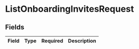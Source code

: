 # ListOnboardingInvitesRequest


## Fields

| Field       | Type        | Required    | Description |
| ----------- | ----------- | ----------- | ----------- |